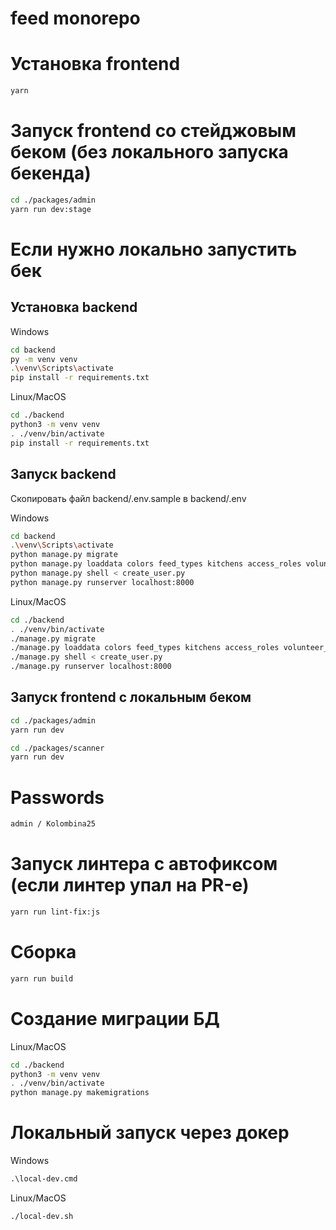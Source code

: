 # feed monorepo


# Установка frontend

```bash
yarn
```

# Запуск frontend со стейджовым беком (без локального запуска бекенда)

```bash
cd ./packages/admin
yarn run dev:stage
```

# Если нужно локально запустить бек

## Установка backend
Windows
```bash
cd backend
py -m venv venv
.\venv\Scripts\activate
pip install -r requirements.txt
```

Linux/MacOS
```bash
cd ./backend
python3 -m venv venv
. ./venv/bin/activate
pip install -r requirements.txt
```

## Запуск backend

Скопировать файл backend/.env.sample в backend/.env

Windows
```bash
cd backend
.\venv\Scripts\activate
python manage.py migrate
python manage.py loaddata colors feed_types kitchens access_roles volunteer_roles engagement_roles transports genders statuses direction_types
python manage.py shell < create_user.py
python manage.py runserver localhost:8000
```

Linux/MacOS
```bash
cd ./backend
. ./venv/bin/activate
./manage.py migrate
./manage.py loaddata colors feed_types kitchens access_roles volunteer_roles engagement_roles transports genders statuses direction_types
./manage.py shell < create_user.py
./manage.py runserver localhost:8000
```

## Запуск frontend с локальным беком

```bash
cd ./packages/admin
yarn run dev
```

```bash
cd ./packages/scanner
yarn run dev
```


# Passwords

```bash
admin / Kolombina25
```

# Запуск линтера с автофиксом (если линтер упал на PR-е)

```bash
yarn run lint-fix:js
```

# Сборка

```bash
yarn run build
```

# Создание миграции БД
Linux/MacOS
```bash
cd ./backend
python3 -m venv venv
. ./venv/bin/activate
python manage.py makemigrations
```

# Локальный запуск через докер

Windows
```cmd
.\local-dev.cmd
```
Linux/MacOS
```bash
./local-dev.sh
```
